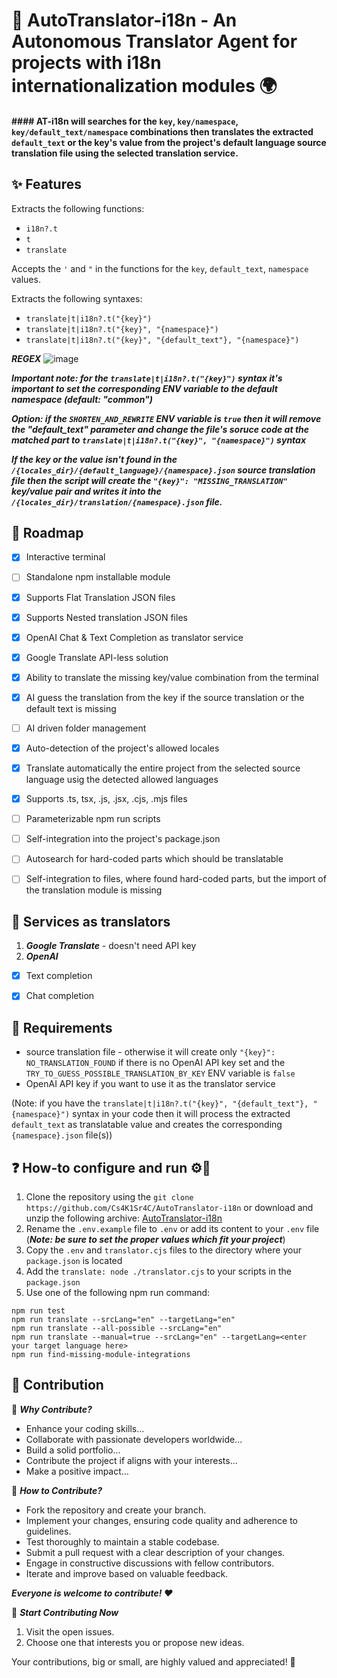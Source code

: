 # 🤖 AutoTranslator-i18n - An Autonomous Translator Agent for projects with i18n internationalization modules 🌍

#### #### AT-i18n will searches for the ```key```, ```key/namespace```, ```key/default_text/namespace``` combinations then translates the extracted ```default_text``` or the key's value from the project's default language source translation file using the selected translation service.



## ✨ Features

Extracts the following functions:
- ```i18n?.t```
- ```t```
- ```translate```

Accepts the ```'``` and ```"``` in the functions for the ```key```, ```default_text```, ```namespace``` values.

Extracts the following syntaxes:
- ```translate|t|i18n?.t("{key}")```
- ```translate|t|i18n?.t("{key}", "{namespace}")```
- ```translate|t|i18n?.t("{key}", "{default_text"}, "{namespace}")```

***REGEX***
![image](https://github.com/Cs4K1Sr4C/AutoTranslator-i18n/assets/126985144/00587728-9302-4408-9dde-bd68b871c217)

***Important note: for the ```translate|t|i18n?.t("{key}")``` syntax it's important to set the corresponding ENV variable to the default namespace (default: "common")***

***Option: if the ```SHORTEN_AND_REWRITE``` ENV variable is ```true``` then it will remove the "default_text" parameter and change the file's soruce code at the matched part to  ```translate|t|i18n?.t("{key}", "{namespace}")``` syntax*** 

***If the key or the value isn't found in the ```/{locales_dir}/{default_language}/{namespace}.json``` source translation file then the script will create the ```"{key}": "MISSING_TRANSLATION"``` key/value pair and writes it into the ```/{locales_dir}/translation/{namespace}.json``` file.***



## 🚗 Roadmap

- [x] Interactive terminal
- [ ] Standalone npm installable module
- [x] Supports Flat Translation JSON files
- [x] Supports Nested translation JSON files
- [x] OpenAI Chat & Text Completion as translator service
- [x] Google Translate API-less solution
- [x] Ability to translate the missing key/value combination from the terminal
- [x] AI guess the translation from the key if the source translation or the default text is missing
- [ ] AI driven folder management
- [x] Auto-detection of the project's allowed locales
- [x] Translate automatically the entire project from the selected source language usig the detected allowed languages
- [x] Supports .ts, tsx, .js, .jsx, .cjs, .mjs files
- [ ] Parameterizable npm run scripts
- [ ] Self-integration into the project's package.json
- [ ] Autosearch for hard-coded parts which should be translatable
- [ ] Self-integration to files, where found hard-coded parts, but the import of the translation module is missing



## 🎏 Services as translators

1. ***Google Translate*** - doesn't need API key
2. ***OpenAI***
- [x] Text completion
- [x] Chat completion 



## 🧮 Requirements

- source translation file - otherwise it will create only ```"{key}": NO_TRANSLATION_FOUND``` if there is no OpenAI API key set and the ```TRY_TO_GUESS_POSSIBLE_TRANSLATION_BY_KEY``` ENV variable is ```false```
- OpenAI API key if you want to use it as the translator service

(Note: if you have the ```translate|t|i18n?.t("{key}", "{default_text"}, "{namespace}")``` syntax in your code then it will process the extracted ```default_text``` as translatable value and creates the corresponding ```{namespace}.json``` file(s))



## ❓ How-to configure and run ⚙️🏃

1. Clone the repository using the ```git clone https://github.com/Cs4K1Sr4C/AutoTranslator-i18n``` or download and unzip the following archive: [AutoTranslator-i18n](https://github.com/Cs4K1Sr4C/AutoTranslator-i18n/archive/refs/heads/main.zip)
2. Rename the ```.env.example``` file to ```.env``` or add its content to your ```.env``` file (***Note: be sure to set the proper values which fit your project***)
3. Copy the ```.env``` and ```translator.cjs``` files to the directory where your ```package.json``` is located
4. Add the ```translate: node ./translator.cjs``` to your scripts in the ```package.json```
5. Use one of the following npm run command:
```
npm run test
npm run translate --srcLang="en" --targetLang="en"
npm run translate --all-possible --srcLang="en"
npm run translate --manual=true --srcLang="en" --targetLang=<enter your target language here>
npm run find-missing-module-integrations
```



## 🌟 Contribution

🤝 ***Why Contribute?***

- Enhance your coding skills...
- Collaborate with passionate developers worldwide...
- Build a solid portfolio...
- Contribute the project if aligns with your interests...
- Make a positive impact...

🔧 ***How to Contribute?***

- Fork the repository and create your branch.
- Implement your changes, ensuring code quality and adherence to guidelines.
- Test thoroughly to maintain a stable codebase.
- Submit a pull request with a clear description of your changes.
- Engage in constructive discussions with fellow contributors.
- Iterate and improve based on valuable feedback.

***Everyone is welcome to contribute! ❤️***

🎉 ***Start Contributing Now***

1. Visit the open issues.
2. Choose one that interests you or propose new ideas. 

Your contributions, big or small, are highly valued and appreciated! 🤝